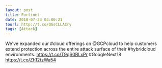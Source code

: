 ```yaml
---
layout: post
title: Fortinet
date: 2018-07-23 03:00:21
tourl: http://t.co/QGsCLLACry
tags: [Attack]
---
```

We've expanded our #cloud offerings on @GCPcloud to help customers extend protection across the entire attack surface of their #hybridcloud environments. https://t.co/T9qS0RLxPr #GoogleNext18 https://t.co/Zh12tzWa54